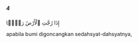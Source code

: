 ##### 4

<span class="ayah">إِذَا رُجَّتِ ٱلْأَرْضُ رَجًّۭا</span>

<span class="ayah_translation">apabila bumi digoncangkan sedahsyat-dahsyatnya,</span>
